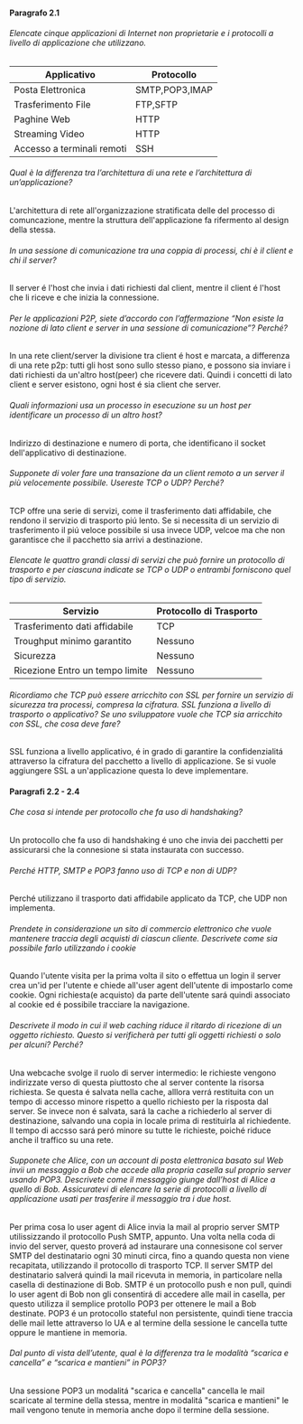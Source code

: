 #### Paragrafo 2.1
###### Elencate cinque applicazioni di Internet non proprietarie e i protocolli a livello di applicazione che utilizzano.

Applicativo|Protocollo
--|--
Posta Elettronica|SMTP,POP3,IMAP
Trasferimento File|FTP,SFTP
Paghine Web|HTTP
Streaming Video|HTTP
Accesso a terminali remoti|SSH

###### Qual è la differenza tra l’architettura di una rete e l’architettura di un’applicazione?
L'architettura di rete all'organizzazione stratificata delle del processo di comuncazione, mentre la struttura dell'applicazione fa rifermento al design della stessa.

###### In una sessione di comunicazione tra una coppia di processi, chi è il client e chi il server?
Il server é l'host che invia i dati richiesti dal client, mentre il client é l'host che li riceve e che inizia la connessione.

###### Per le applicazioni P2P, siete d’accordo con l’affermazione “Non esiste la nozione di lato client e server in una sessione di comunicazione”? Perché?
In una rete client/server la divisione tra client é host e marcata, a differenza di una rete p2p: tutti gli host sono sullo stesso piano, e possono sia inviare i dati richiesti da un'altro host(peer) che ricevere dati. Quindi i concetti di lato client e server esistono, ogni host é sia client che server.

###### Quali informazioni usa un processo in esecuzione su un host per identificare un processo di un altro host?
Indirizzo di destinazione e numero di porta, che identificano il socket dell'applicativo di destinazione.

###### Supponete di voler fare una transazione da un client remoto a un server il più velocemente possibile. Usereste TCP o UDP? Perché?
TCP offre una serie di servizi, come il trasferimento dati affidabile, che rendono il servizio di trasporto piú lento. Se si necessita di un servizio di trasferimento il piú veloce possibile si usa invece UDP, velcoe ma che non garantisce che il pacchetto sia arrivi a destinazione.

###### Elencate le quattro grandi classi di servizi che può fornire un protocollo di trasporto e per ciascuna indicate se TCP o UDP o entrambi forniscono quel tipo di servizio.

Servizio|Protocollo di Trasporto
--|--
Trasferimento dati affidabile|TCP
Troughput minimo garantito|Nessuno
Sicurezza|Nessuno
Ricezione Entro un tempo limite|Nessuno

###### Ricordiamo che TCP può essere arricchito con SSL per fornire un servizio di sicurezza tra processi, compresa la cifratura. SSL funziona a livello di trasporto o applicativo? Se uno sviluppatore vuole che TCP sia arricchito con SSL, che cosa deve fare?
SSL funziona a livello applicativo, é in grado di garantire la confidenzialitá attraverso la cifratura del pacchetto a livello di applicazione. Se si vuole aggiungere SSL a un'applicazione questa lo deve implementare.


#### Paragrafi 2.2 - 2.4
###### Che cosa si intende per protocollo che fa uso di handshaking?
Un protocollo che fa uso di handshaking é uno che invia dei pacchetti per assicurarsi che la connesione si stata instaurata con successo.

###### Perché HTTP, SMTP e POP3 fanno uso di TCP e non di UDP?
Perché utilizzano il trasporto dati affidabile applicato da TCP, che UDP non implementa.

###### Prendete in considerazione un sito di commercio elettronico che vuole mantenere traccia degli acquisti di ciascun cliente. Descrivete come sia possibile farlo utilizzando i cookie
Quando l'utente visita per la prima volta il sito o effettua un login il server crea un'id per l'utente e chiede all'user agent dell'utente di impostarlo come cookie.
Ogni richiesta(e acquisto) da parte dell'utente sará quindi associato al cookie ed é possibile tracciare la navigazione.

###### Descrivete il modo in cui il web caching riduce il ritardo di ricezione di un oggetto richiesto. Questo si verificherà per tutti gli oggetti richiesti o solo per alcuni? Perché?
Una webcache svolge il ruolo di server intermedio: le richieste vengono indirizzate verso di questa piuttosto che al server contente la risorsa richiesta. Se questa é salvata nella cache, alllora verrá restituita con un tempo di accesso minore rispetto a quello richiesto per la risposta dal server. Se invece non é salvata, sará la cache a richiederlo al server di destinazione, salvando una copia in locale prima di restituirla al richiedente. Il tempo di accsso sará peró minore su tutte le richieste, poiché riduce anche il traffico su una rete.

###### Supponete che Alice, con un account di posta elettronica basato sul Web invii un messaggio a Bob che accede alla propria casella sul proprio server usando POP3. Descrivete come il messaggio giunge dall’host di Alice a quello di Bob. Assicuratevi di elencare la serie di protocolli a livello di applicazione usati per trasferire il messaggio tra i due host.
Per prima cosa lo user agent di Alice invia la mail al proprio server SMTP utilissizzando il protocollo Push SMTP, appunto. Una volta nella coda di invio del server, questo proverá ad instaurare una connesisone col server SMTP del destinatario ogni 30 minuti circa, fino a quando questa non viene recapitata, utilizzando il protocollo di trasporto TCP. Il server SMTP del destinatario salverá quindi la mail ricevuta in memoria, in particolare nella casella di destinazione di Bob. SMTP é un protocollo push e non pull, quindi lo user agent di Bob non gli consentirá di accedere alle mail in casella, per questo utilizza il semplice protollo POP3 per ottenere le mail a Bob destinate. POP3 é un protocollo stateful non persistente, quindi tiene traccia delle mail lette attraverso lo UA e al termine della sessione le cancella tutte oppure le mantiene in memoria.

###### Dal punto di vista dell’utente, qual è la differenza tra le modalità “scarica e cancella” e “scarica e mantieni” in POP3?
Una sessione POP3 un modalitá "scarica e cancella" cancella le mail scaricate al termine della stessa, mentre in modalitá "scarica e mantieni" le mail vengono tenute in memoria anche dopo il termine della sessione. 